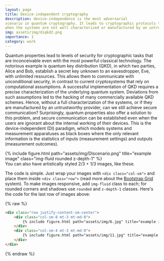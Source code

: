 ```yaml
---
layout: page
title: Device-independent cryptography
description: device-independence is the most adversarial
scenario in quantum cryptography. It leads to cryptographic protocols that are secure even
when the systems are not well characterized or manufactured by an untrusted provider.
img: assets/img/diqkd2.png
importance: 1
category: work
---
```


Quantum properties lead to levels of security for cryptographic tasks that are inconceivable
even with the most powerful classical technology. The notorious example is quantum key
distribution (QKD), in which two parties, Alice and Bob, establish a secret key unknown to an
eavesdropper, Eve, with unlimited resources. This allows them to communicate with unconditional
security, in contrast to current cryptosystems that rely on computational assumptions.
A successful implementation of QKD requires a precise characterization of the underlying
quantum system. Deviations from such assumptions led to the hacking of many commercially
available QKD schemes. Hence, without a full characterization of the systems, or if they are
manufactured by an untrustworthy provider, can we still achieve secure communication? Surprisingly,
quantum properties also offer a solution to this problem, and secure communication can
be established even when the users are ignorant about the internal working of their devices. This
is the device-independent (DI) paradigm, which models systems and measurement apparatuses as black boxes where the only relevant information is the statistics of inputs (measurement
settings) and outputs (measurement outcomes).




<div class="row justify-content-sm-center">
    <div class="col-sm-8 mt-3 mt-md-0">
        {% include figure.html path="assets/img/DIscenario.png" title="example image" class="img-fluid rounded z-depth-1" %}
    </div>
</div>
<div class="caption">
    You can also have artistically styled 2/3 + 1/3 images, like these.
</div>


The code is simple.
Just wrap your images with `<div class="col-sm">` and place them inside `<div class="row">` (read more about the <a href="https://getbootstrap.com/docs/4.4/layout/grid/">Bootstrap Grid</a> system).
To make images responsive, add `img-fluid` class to each; for rounded corners and shadows use `rounded` and `z-depth-1` classes.
Here's the code for the last row of images above:

{% raw %}
```html
<div class="row justify-content-sm-center">
    <div class="col-sm-8 mt-3 mt-md-0">
        {% include figure.html path="assets/img/6.jpg" title="example image" class="img-fluid rounded z-depth-1" %}
    </div>
    <div class="col-sm-4 mt-3 mt-md-0">
        {% include figure.html path="assets/img/11.jpg" title="example image" class="img-fluid rounded z-depth-1" %}
    </div>
</div>
```
{% endraw %}
